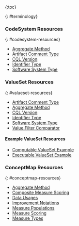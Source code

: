 {:toc}

{: #terminology}

### CodeSystem Resources
{: #codesystem-resources}

-  [Aggregate Method](https://terminology.hl7.org/CodeSystem-measure-aggregate-method.html)
-  [Artifact Comment Type](CodeSystem-artifact-comment-type.html)
-  [CQL Version](CodeSystem-cql-version.html)
-  [Identifier Type](https://terminology.hl7.org/CodeSystem-artifact-identifier-type.html)
-  [Software System Type](CodeSystem-software-system-type.html)

### ValueSet Resources
{: #valueset-resources}

-  [Artifact Comment Type](ValueSet-artifact-comment-type.html)
-  [Aggregate Method](https://terminology.hl7.org/ValueSet-measure-aggregate-method.html)
-  [CQL Version](ValueSet-cql-version.html)
-  [Identifier Type](ValueSet-identifier-type.html)
-  [Software System Type](ValueSet-software-system-type.html)
-  [Value Filter Comparator](ValueSet-value-filter-comparator.html)

#### Example ValueSet Resources

- [Computable ValueSet Example](ValueSet-computable-example.html)
- [Executable ValueSet Example](ValueSet-executable-example.html)

### ConceptMap Resources
{: #conceptmap-resources}

-  [Aggregate Method](ConceptMap-aggregate-method.html)
-  [Composite Measure Scoring](ConceptMap-composite-measure-scoring.html)
-  [Data Usages](ConceptMap-data-usages.html)
-  [Improvement Notations](ConceptMap-improvement-notations.html)
-  [Measure Populations](ConceptMap-measure-populations.html)
-  [Measure Scoring](ConceptMap-measure-scoring.html)
-  [Measure Types](ConceptMap-measure-types.html)
